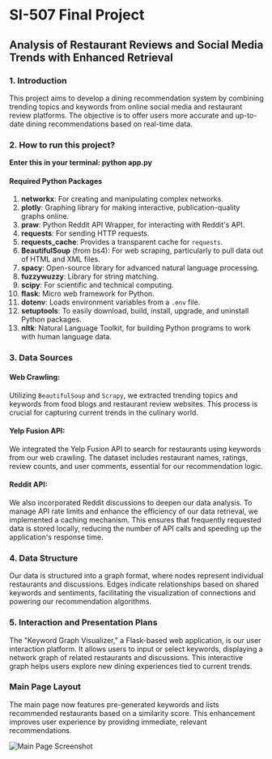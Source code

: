 # SI-507 Final Project
## Analysis of Restaurant Reviews and Social Media Trends with Enhanced Retrieval

### 1. Introduction
This project aims to develop a dining recommendation system by combining trending topics and keywords from online social media and restaurant review platforms. The objective is to offer users more accurate and up-to-date dining recommendations based on real-time data.

### 2. How to run this project?
**Enter this in your terminal: python app.py**

#### Required Python Packages

1. **networkx**: For creating and manipulating complex networks.
2. **plotly**: Graphing library for making interactive, publication-quality graphs online.
3. **praw**: Python Reddit API Wrapper, for interacting with Reddit's API.
4. **requests**: For sending HTTP requests.
5. **requests_cache**: Provides a transparent cache for `requests`.
6. **BeautifulSoup** (from bs4): For web scraping, particularly to pull data out of HTML and XML files.
7. **spacy**: Open-source library for advanced natural language processing.
8. **fuzzywuzzy**: Library for string matching.
9. **scipy**: For scientific and technical computing.
10. **flask**: Micro web framework for Python.
11. **dotenv**: Loads environment variables from a `.env` file.
12. **setuptools**: To easily download, build, install, upgrade, and uninstall Python packages.
13. **nltk**: Natural Language Toolkit, for building Python programs to work with human language data.

### 3. Data Sources

#### Web Crawling:
Utilizing `BeautifulSoup` and `Scrapy`, we extracted trending topics and keywords from food blogs and restaurant review websites. This process is crucial for capturing current trends in the culinary world.

#### Yelp Fusion API:
We integrated the Yelp Fusion API to search for restaurants using keywords from our web crawling. The dataset includes restaurant names, ratings, review counts, and user comments, essential for our recommendation logic.

#### Reddit API:
We also incorporated Reddit discussions to deepen our data analysis. To manage API rate limits and enhance the efficiency of our data retrieval, we implemented a caching mechanism. This ensures that frequently requested data is stored locally, reducing the number of API calls and speeding up the application's response time.

### 4. Data Structure

Our data is structured into a graph format, where nodes represent individual restaurants and discussions. Edges indicate relationships based on shared keywords and sentiments, facilitating the visualization of connections and powering our recommendation algorithms.

### 5. Interaction and Presentation Plans

The "Keyword Graph Visualizer," a Flask-based web application, is our user interaction platform. It allows users to input or select keywords, displaying a network graph of related restaurants and discussions. This interactive graph helps users explore new dining experiences tied to current trends.

### Main Page Layout

The main page now features pre-generated keywords and lists recommended restaurants based on a similarity score. This enhancement improves user experience by providing immediate, relevant recommendations.

![Main Page Screenshot](https://github.com/YunxuanRango/SI-507-Final-Project/assets/150485789/f368ae39-d7d2-4d13-80db-91921a0d754e)
